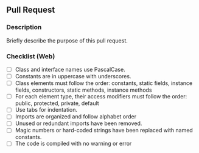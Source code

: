 ## Pull Request

### Description

Briefly describe the purpose of this pull request.

### Checklist (Web)

- [ ] Class and interface names use PascalCase.
- [ ] Constants are in uppercase with underscores.
- [ ] Class elements must follow the order: constants, static fields, instance fields, constructors, static methods, instance methods
- [ ] For each element type, their access modifiers must follow the order: public, protected, private, default
- [ ] Use tabs for indentation.
- [ ] Imports are organized and follow alphabet order
- [ ] Unused or redundant imports have been removed.
- [ ] Magic numbers or hard-coded strings have been replaced with named constants.
- [ ] The code is compiled with no warning or error
